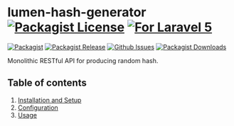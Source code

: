# lumen-hash-generator [![Packagist License][badge_license]](LICENSE.md) [![For Laravel 5][badge_laravel]][link-github-repo]

[![Packagist][badge_package]][link-packagist]
[![Packagist Release][badge_release]][link-packagist]
[![Github Issues][badge_issues]][link-github-issues]
[![Packagist Downloads][badge_downloads]][link-packagist]

Monolithic RESTful API for producing random hash.

## Table of contents

  1. [Installation and Setup](_docs/1-Installation-and-Setup.md)
  2. [Configuration](_docs/2-Configuration.md)
  3. [Usage](_docs/3-Usage.md)

[badge_license]:   https://img.shields.io/packagist/l/arcanedev/laravel-settings.svg?style=flat-square
[badge_laravel]:   https://img.shields.io/badge/Laravel-5.2%20to%205.8-orange.svg?style=flat-square
[badge_issues]:    https://img.shields.io/github/issues/farhad-arjmand/lumen-hash-generator.svg?style=flat-square
[badge_package]:   https://img.shields.io/badge/package-farhad--arjmand/lumen--hash--generator-blue.svg?style=flat-square
[badge_release]:   https://img.shields.io/packagist/v/farhad-arjmand/lumen-hash-generator.svg?style=flat-square
[badge_downloads]: https://img.shields.io/packagist/dt/farhad-arjmand/lumen-hash-generator.svg?style=flat-square

[link-author]:        https://github.com/farhad-arjmand
[link-github-repo]:   https://github.com/farhad-arjmand/lumen-hash-generator
[link-github-issues]: https://github.com/farhad-arjmand/lumen-hash-generator/issues
[link-contributors]:  https://github.com/farhad-arjmand/lumen-hash-generator/graphs/contributors
[link-packagist]:     https://packagist.org/packages/farhad-arjmand/lumen-hash-generator
